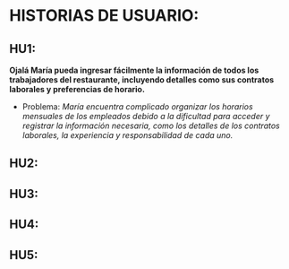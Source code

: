 # HISTORIAS DE USUARIO:

## HU1:
**Ojalá María pueda ingresar fácilmente la información de todos los trabajadores del restaurante, incluyendo detalles como sus contratos laborales y preferencias de horario.**
   - Problema:
*María encuentra complicado organizar los horarios mensuales de los empleados debido a la dificultad para acceder y registrar la información necesaria, como los detalles de los contratos laborales, la experiencia y responsabilidad de cada uno.*

## HU2:

## HU3:

## HU4:

## HU5:
